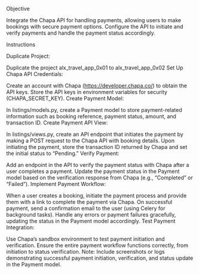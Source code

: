 Objective

Integrate the Chapa API for handling payments, allowing users to make bookings with secure payment options. Configure the API to initiate and verify payments and handle the payment status accordingly.

Instructions

Duplicate Project:

Duplicate the project alx_travel_app_0x01 to alx_travel_app_0x02
Set Up Chapa API Credentials:

Create an account with Chapa (https://developer.chapa.co/) to obtain the API keys.
Store the API keys in environment variables for security (CHAPA_SECRET_KEY).
Create Payment Model:

In listings/models.py, create a Payment model to store payment-related information such as booking reference, payment status, amount, and transaction ID.
Create Payment API View:

In listings/views.py, create an API endpoint that initiates the payment by making a POST request to the Chapa API with booking details.
Upon initiating the payment, store the transaction ID returned by Chapa and set the initial status to “Pending.”
Verify Payment:

Add an endpoint in the API to verify the payment status with Chapa after a user completes a payment.
Update the payment status in the Payment model based on the verification response from Chapa (e.g., “Completed” or “Failed”).
Implement Payment Workflow:

When a user creates a booking, initiate the payment process and provide them with a link to complete the payment via Chapa.
On successful payment, send a confirmation email to the user (using Celery for background tasks).
Handle any errors or payment failures gracefully, updating the status in the Payment model accordingly.
Test Payment Integration:

Use Chapa’s sandbox environment to test payment initiation and verification.
Ensure the entire payment workflow functions correctly, from initiation to status verification.
Note: Include screenshots or logs demonstrating successful payment initiation, verification, and status update in the Payment model.
